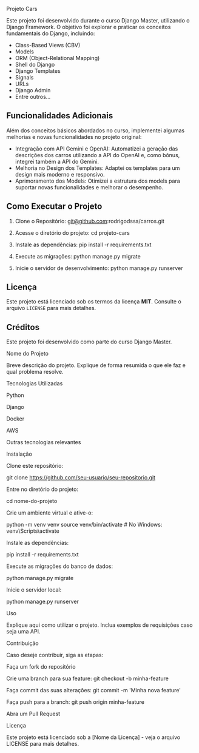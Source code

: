  Projeto Cars

Este projeto foi desenvolvido durante o curso Django Master, utilizando o Django Framework. O objetivo foi explorar e praticar os conceitos fundamentais do Django, incluindo:

- Class-Based Views (CBV)
- Models
- ORM (Object-Relational Mapping)
- Shell do Django
- Django Templates
- Signals
- URLs
- Django Admin
- Entre outros...

## Funcionalidades Adicionais

Além dos conceitos básicos abordados no curso, implementei algumas melhorias e novas funcionalidades no projeto original:

- Integração com API Gemini e OpenAI: Automatizei a geração das descrições dos carros utilizando a API do OpenAI e, como bônus, integrei também a API do Gemini.
- Melhoria no Design dos Templates: Adaptei os templates para um design mais moderno e responsivo.
- Aprimoramento dos Models: Otimizei a estrutura dos models para suportar novas funcionalidades e melhorar o desempenho.

## Como Executar o Projeto

1. Clone o Repositório:
   git@github.com:rodrigodssa/carros.git
   
3. Acesse o diretório do projeto:
   cd projeto-cars
   
5. Instale as dependências:
   pip install -r requirements.txt
   
7. Execute as migrações:
   python manage.py migrate
   
9. Inicie o servidor de desenvolvimento:
   python manage.py runserver

## Licença

Este projeto está licenciado sob os termos da licença **MIT**. Consulte o arquivo `LICENSE` para mais detalhes.

## Créditos

Este projeto foi desenvolvido como parte do curso Django Master. 

Nome do Projeto

Breve descrição do projeto. Explique de forma resumida o que ele faz e qual problema resolve.

Tecnologias Utilizadas

Python

Django

Docker

AWS

Outras tecnologias relevantes

Instalação

Clone este repositório:

git clone https://github.com/seu-usuario/seu-repositorio.git

Entre no diretório do projeto:

cd nome-do-projeto

Crie um ambiente virtual e ative-o:

python -m venv venv
source venv/bin/activate # No Windows: venv\Scripts\activate

Instale as dependências:

pip install -r requirements.txt

Execute as migrações do banco de dados:

python manage.py migrate

Inicie o servidor local:

python manage.py runserver

Uso

Explique aqui como utilizar o projeto. Inclua exemplos de requisições caso seja uma API.

Contribuição

Caso deseje contribuir, siga as etapas:

Faça um fork do repositório

Crie uma branch para sua feature: git checkout -b minha-feature

Faça commit das suas alterações: git commit -m 'Minha nova feature'

Faça push para a branch: git push origin minha-feature

Abra um Pull Request

Licença

Este projeto está licenciado sob a [Nome da Licença] - veja o arquivo LICENSE para mais detalhes.

